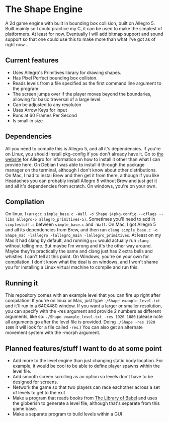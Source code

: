 # The Shape Engine
A 2d game engine with built in bounding box collision, built on Allegro 5.
Built mainly so I could practice my C, it can be used to make the simplest of platformers. At least for now. Eventually I will add bitmap support and sound support so that one could use this to make more than what I've got as of right now...

## Current features
* Uses Allegro's Primitives library for drawing shapes.
* Has Pixel Perfect bounding box collision.
* Reads levels from a file specified as the first command line argument to the program
* The screen jumps over if the player moves beyond the boundaries, allowing for basic traversal of a large level.
* Can be adjusted to any resoluton
* Uses Arrow Keys for input
* Runs at 60 Frames Per Second
* Is small in size

## Dependencies
All you need to compile this is Allegro 5, and all it's dependencies. If you're on Linux, you should install pkg-config if you don't already have it. Go to [the website](liballeg.org) for Allegro for information on how to install it other than what I can provide here. On Debian I was able to install it through the package manager on the terminal, although I don't know about other distributions. On Mac, I had to instal Brew and then get it from there, although if you like Headaches you can probably install Allegro 5 without Brew and just get it and all it's dependencies from scratch. On windows, you're on your own.

## Compilation
On linux, I ran `gcc simple_base.c -Wall -o Shape $(pkg-config --cflags --libs allegro-5 allegro_primitives-5)`. Sometimes you'll need to add in `simplestuff.c` between `simple_base.c` and `-Wall`.
On Mac, I got Allegro 5 and all its dependencies from Brew, and then ran `clang simple_base.c -o Shape_mac -lallegro -lallegro_main -lallegro_primitives`. At least on my Mac it had clang by default, and running `gcc` would actually run `clang` without telling me. But maybe I'm wrong and it's the other way around. Maybe they're practically the same and clang just has 2 extra bells and whistles. I can't tell at this point.
On Windows, you're on your own for compilation. I don't know what the deal is on windows, and I won't shame you for installing a Linux virtual machine to compile and run this.

## Running it
This repository comes with an example level that you can fire up right after compilation! If you're on linux or Mac, just type `./Shape example_level.txt` and it'll run in a 640X480 window. If you want a larger or smaller resolution, you can specify with the -res argument and provide 2 numbers as different arguments, like so:
`./Shape example_level.txt -res 1920 1080` (please note all arguments go after the level file is provided. Doing `./Shape -res 1920 1080` it will look for a file called `-res`.)
You can also get an alternate movement system with the -morph argument.

## Planned features/stuff I want to do at some point
* Add more to the level engine than just changing static body location. For example, it would be cool to be able to define player spawns within the level file.
* Add smooth screen scrolling as an option so levels don't have to be designed for screens.
* Network the game so that two players can race eachother across a set of levels to get to the exit
* Make a program that reads books from [The Library of Babel](libraryofbabel.info) and uses the gibberish to generate a level file, although that's separate from this game base. 
* Make a separate program to build levels within a GUI
